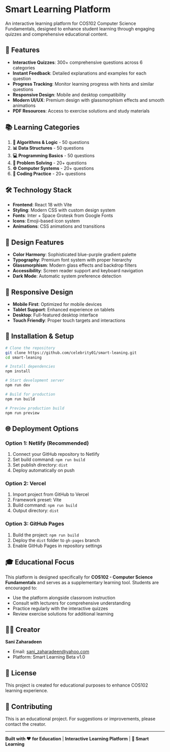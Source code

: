 # Smart Learning Platform

An interactive learning platform for COS102 Computer Science Fundamentals, designed to enhance student learning through engaging quizzes and comprehensive educational content.

## 🚀 Features

- **Interactive Quizzes**: 300+ comprehensive questions across 6 categories
- **Instant Feedback**: Detailed explanations and examples for each question
- **Progress Tracking**: Monitor learning progress with hints and similar questions
- **Responsive Design**: Mobile and desktop compatibility
- **Modern UI/UX**: Premium design with glassmorphism effects and smooth animations
- **PDF Resources**: Access to exercise solutions and study materials

## 📚 Learning Categories

1. **🧠 Algorithms & Logic** - 50 questions
2. **📊 Data Structures** - 50 questions  
3. **💻 Programming Basics** - 50 questions
4. **🎯 Problem Solving** - 20+ questions
5. **⚙️ Computer Systems** - 20+ questions
6. **🚀 Coding Practice** - 20+ questions

## 🛠️ Technology Stack

- **Frontend**: React 18 with Vite
- **Styling**: Modern CSS with custom design system
- **Fonts**: Inter + Space Grotesk from Google Fonts
- **Icons**: Emoji-based icon system
- **Animations**: CSS animations and transitions

## 🎨 Design Features

- **Color Harmony**: Sophisticated blue-purple gradient palette
- **Typography**: Premium font system with proper hierarchy
- **Glassmorphism**: Modern glass effects and backdrop filters
- **Accessibility**: Screen reader support and keyboard navigation
- **Dark Mode**: Automatic system preference detection

## 📱 Responsive Design

- **Mobile First**: Optimized for mobile devices
- **Tablet Support**: Enhanced experience on tablets
- **Desktop**: Full-featured desktop interface
- **Touch Friendly**: Proper touch targets and interactions

## 🔧 Installation & Setup

```bash
# Clone the repository
git clone https://github.com/celebrity01/smart-leaning.git
cd smart-leaning

# Install dependencies
npm install

# Start development server
npm run dev

# Build for production
npm run build

# Preview production build
npm run preview
```

## 🌐 Deployment Options

### Option 1: Netlify (Recommended)
1. Connect your GitHub repository to Netlify
2. Set build command: `npm run build`
3. Set publish directory: `dist`
4. Deploy automatically on push

### Option 2: Vercel
1. Import project from GitHub to Vercel
2. Framework preset: Vite
3. Build command: `npm run build`
4. Output directory: `dist`

### Option 3: GitHub Pages
1. Build the project: `npm run build`
2. Deploy the `dist` folder to `gh-pages` branch
3. Enable GitHub Pages in repository settings

## 🎓 Educational Focus

This platform is designed specifically for **COS102 - Computer Science Fundamentals** and serves as a supplementary learning tool. Students are encouraged to:

- Use the platform alongside classroom instruction
- Consult with lecturers for comprehensive understanding
- Practice regularly with the interactive quizzes
- Review exercise solutions for additional learning

## 👨‍💻 Creator

**Sani Zaharadeen**
- Email: sani_zaharadeen@yahoo.com
- Platform: Smart Learning Beta v1.0

## 📄 License

This project is created for educational purposes to enhance COS102 learning experience.

## 🤝 Contributing

This is an educational project. For suggestions or improvements, please contact the creator.

---

**Built with ❤️ for Education** | **Interactive Learning Platform** | **🚀 Smart Learning**
